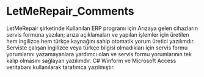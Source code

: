 # LetMeRepair_Comments
 LetMeRepair şirketinde Kullanılan ERP programı için Arızaya gelen cihazların servis formuna yazılan; arıza açıklamaları ve yapılan işlemler için üretilen hem ingilizce hem türkçe kaynağını sahip otomatik yorum üretici yazılımdır. Serviste çalışan ingilizce veya türkçe bilgisi olmadıkları için servis formu yorumlarını yazamayanlara yardımcı olan ve servis formu yorumlarının tek kalıp olmasını sağlayan yazılımdır. C# Winform ve Microsoft Access veritabanı kullanılarak tarafımca yazılmıştır.
